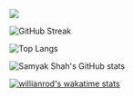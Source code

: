![](https://komarev.com/ghpvc/?username=Raj-Thombare&color=000000)

![GitHub Streak](https://github-readme-streak-stats.herokuapp.com/?user=Raj-Thombare&theme=radical&hide_border=true)

![Top Langs](https://github-readme-stats.vercel.app/api/top-langs/?username=Raj-Thombare&langs_count=10&layout=compact&theme=radical&hide_border=true)

![Samyak Shah's GitHub stats](https://github-readme-stats.vercel.app/api?username=Raj-Thombare&show_icons=true&include_all_commits=true&count_private=true&theme=radical&hide_border=true)

[![willianrod's wakatime stats](https://github-readme-stats.vercel.app/api/wakatime?username=rakaa&layout=compact&hide=Text&theme=radical&custom_title=Development%20in%20last%207%20days&hide_border=true)](https://github.com/anuraghazra/github-readme-stats)

<!-- 
![Wakatime stats](https://github-readme-stats.vercel.app/api/wakatime?username=rakaa&layout=compact&hide=Text&theme=radical&custom_title=Development%20in%20last%207%20days&hide_border=true) -->

